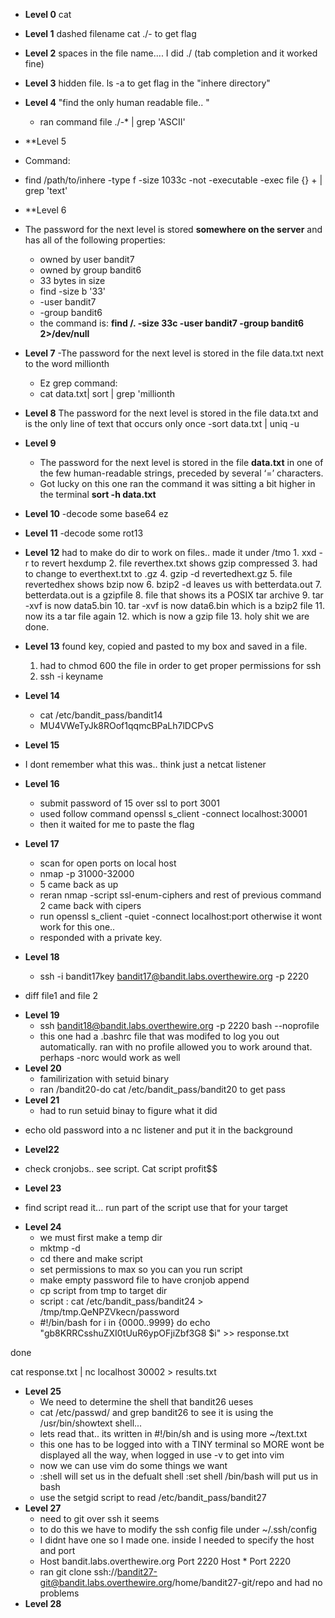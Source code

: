 - **Level 0**
	cat

- **Level 1**
	dashed filename cat ./- to get flag
- **Level 2**
	spaces in the file name.... I did ./ (tab completion and it worked fine)
- **Level 3**
	hidden file. ls -a to get flag in the "inhere directory"
- **Level 4**
	"find the only human readable file.. "  
	- ran command file ./-* | grep 'ASCII'
- **Level 5
- Command: 
- find /path/to/inhere -type f -size 1033c -not -executable -exec file {} + | grep 'text'

- **Level 6
- The password for the next level is stored **somewhere on the server** and has all of the following properties:
	- owned by user bandit7
	- owned by group bandit6
	- 33 bytes in size
	- find -size b '33'
	- -user bandit7
	- -group bandit6
	- the command is: **find /. -size 33c -user bandit7 -group bandit6 2>/dev/null** 
- **Level 7**
	-The password for the next level is stored in the file data.txt next to the word millionth
	- Ez grep command: 
	-  cat data.txt| sort | grep 'millionth
- **Level 8**
	The password for the next level is stored in the file data.txt and is the only line of text that occurs only once
	-sort data.txt | uniq -u
- **Level 9**
	- The password for the next level is stored in the file **data.txt** in one of the few human-readable strings, preceded by several ‘=’ characters.
	- Got lucky on this one ran the command it was sitting a bit higher in the terminal  **sort -h data.txt**
- **Level 10**
	-decode some base64 ez 
- **Level 11**
	-decode some rot13
- **Level 12**
		had to make do dir to work on files.. made it under /tmo
		1. xxd -r to revert hexdump
		2. file reverthex.txt shows gzip compressed
		3. had to change to everthext.txt to .gz
		4. gzip -d revertedhext.gz
		5. file revertedhex shows bzip now
		6. bzip2 -d leaves us with betterdata.out
		7. betterdata.out is a gzipfile
		8. file that shows its a POSIX tar archive
		9. tar -xvf is now data5.bin
		10. tar -xvf is now data6.bin which is a bzip2 file
		11. now its a tar file again
		12. which is now a gzip file
		13. holy shit we are done.
- **Level 13**
	found key, copied and pasted to my box and saved in a file. 
	 1. had to chmod 600 the file in order to get proper permissions for ssh
	 2. ssh -i keyname 
- **Level 14**
	- cat /etc/bandit_pass/bandit14 
	- MU4VWeTyJk8ROof1qqmcBPaLh7lDCPvS
- **Level 15**
- I dont remember what this was.. think just a netcat listener
- **Level 16**
  + submit password of 15 over ssl to port 3001
  + used follow command openssl s_client -connect localhost:30001
  + then it waited for me to paste the flag
- **Level 17**
  + scan for open ports on local host
  + nmap -p 31000-32000
  + 5 came back as up
  + reran nmap -script ssl-enum-ciphers and rest of previous command 2 came back with cipers
  + run openssl s_client -quiet -connect localhost:port otherwise it wont work for this one..
  + responded with a private key.
- **Level 18**
  + ssh -i bandit17key bandit17@bandit.labs.overthewire.org -p 2220
 + diff file1 and file 2
- **Level 19**
   + ssh bandit18@bandit.labs.overthewire.org -p 2220 bash --noprofile
   + this one had a .bashrc file that was modifed to log you out automatically. ran with no profile allowed you to work around that. perhaps -norc would work as well
- **Level 20**
	+ familirization with setuid binary
 	+ ran /bandit20-do cat /etc/bandit_pass/bandit20 to get pass
- **Level 21**
	+ had to run setuid binay to figure what it did
 + echo old password into a nc listener and put it in the background
- **Level22**
+ check cronjobs.. see script. Cat script profit$$
- **Level 23**
+ find script read it... run part of the script use that for your target
- **Level 24**
  + we must first make a temp dir
  + mktmp -d
  + cd there and make script
  + set permissions to max so you can you run script
  + make empty password file to have cronjob append
  + cp script from tmp to target dir
  + script : cat /etc/bandit_pass/bandit24 > /tmp/tmp.QeNPZVkecn/password
  + #!/bin/bash
for i in {0000..9999}
do 
	echo "gb8KRRCsshuZXI0tUuR6ypOFjiZbf3G8 $i" >> response.txt

done

cat response.txt | nc localhost 30002 > results.txt

- **Level 25**
  + We need to determine the shell that bandit26 ueses
  + cat /etc/passwd/ and grep bandit26 to see it is using the /usr/bin/showtext shell...
  + lets read that.. its written in #!/bin/sh and is using  more ~/text.txt
  + this one has to be logged into with a TINY terminal so MORE wont be displayed all the way, when logged in use -v to get into vim
  + now we can use vim do some things we want
  + :shell will set us in the defualt shell :set shell /bin/bash will put us in bash
  + use the setgid script to read /etc/bandit_pass/bandit27
- **Level 27**
	+ need to git over ssh it seems
	+ to do this we have to modify the ssh config file under ~/.ssh/config
	+ I didnt have one so I made one. inside I needed to specify the host and port
	+ Host bandit.labs.overthewire.org
		Port 2220
		Host *
		Port 2220
	+ ran git clone ssh://bandit27-git@bandit.labs.overthewire.org/home/bandit27-git/repo and had no problems
- **Level 28**
